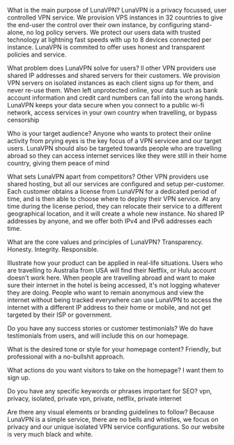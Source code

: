 What is the main purpose of LunaVPN?
LunaVPN is a privacy focussed, user controlled VPN service. We provision VPS instances in 32 countries to give the end-user the control over their own instance, by configuring stand-alone, no log policy servers. We protect our users data with trusted technology at lightning fast speeds with up to 8 devices connected per instance. LunaVPN is commited to offer uses honest and transparent policies and service.

What problem does LunaVPN solve for users?
ll other VPN providers use shared IP addresses and shared servers for their customers. We provision VPN servers on isolated instances as each client signs up for them, and never re-use them. When left unprotected online, your data such as bank account information and credit card numbers can fall into the wrong hands. LunaVPN keeps your data secure when you connect to a public wi-fi network, access services in your own country when travelling, or bypass censorship

Who is your target audience?
Anyone who wants to protect their online activity from prying eyes is the key focus of a VPN servicee and our target users. LunaVPN should also be targeted towards people who are travelling abroad so they can access internet services like they were still in their home country, giving them peace of mind

What sets LunaVPN apart from competitors?
Other VPN providers use shared hosting, but all our services are configured and setup per-customer. Each customer obtains a license from LunaVPN for a dedicated period of time, and is then able to choose where to deploy their VPN service. At any time during the license period, they can relocate their service to a different geographical location, and it will create a whole new instance. No shared IP addresses by anyone, and we offer both IPv4 and IPv6 addresses each time.

What are the core values and principles of LunaVPN?
Transparency. Honesty. Integrity. Responsible.

Illustrate how your product can be applied in real-life situations.
Users who are travelling to Australia from USA will find their Netflix, or Hulu account doesn't work here. When people are travelling abroad and want to make sure their internet in the hotel is being accessed, it's not logging whatever they are doing. People who want to remain anonymous and view the internet without being tracked everywhere can use LunaVPN to access the internet with a different IP address to their home or mobile, and not get targeted by their ISP or government.

Do you have any success stories or customer testimonials?
We do have testimonials from users, and will include this on our homepage.

What is the desired tone or style for your homepage content?
Friendly, but professional with a no-bullshit approach.

What actions do you want visitors to take on the homepage?
I want them to sign up.

Do you have any specific keywords or phrases important for SEO?
vpn, privacy, isolated, private vpn, private, netflix, private internet

Are there any visual elements or branding guidelines to follow?
Because LunaVPN is a simple service, there are no bells and whistles, we focus on privacy and our unique isolated VPN service configurations. So our website is very much black and white.